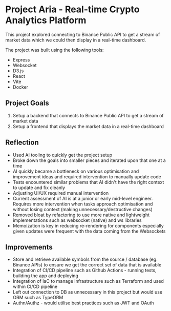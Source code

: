 # Project Aria - Real-time Crypto Analytics Platform

This project explored connecting to Binance Public API to get a stream of market data which we could then display in a real-time dashboard.

The project was built using the following tools:
- Express
- Websocket
- D3.js
- React
- Vite
- Docker

## Project Goals
1) Setup a backend that connects to Binance Public API to get a stream of market data
2) Setup a frontend that displays the market data in a real-time dashboard

## Reflection
- Used AI tooling to quickly get the project setup
- Broke down the goals into smaller pieces and iterated upon that one at a time
- AI quickly became a bottleneck on various optimisation and improvement ideas and required intervention to manually update code
- Tests encountered similar problems that AI didn't have the right context to update and fix cleanly
- Adjusting UI/UX required manual intervention
- Current assessment of AI is at a junior or early mid-level engineer. Requires more intervention when tasks approach optimisation and without losing context (making unnecessary/destructive changes)
- Removed bloat by refactoring to use more native and lightweight implementations such as websocket (native) and ws libraries
- Memoization is key in reducing re-rendering for components especially given updates were frequent with the data coming from the Websockets

## Improvements
- Store and retrieve available symbols from the source / database (eg. Binance APIs) to ensure we get the correct set of data that is available
- Integration of CI/CD pipeline such as Github Actions - running tests, building the app and deploying
- Integration of IaC to manage infrastructure such as Terraform and used within CI/CD pipeline
- Left out connection to DB as unnecessary in this project but would use ORM such as TypeORM
- Authn/Authz - would utilise best practices such as JWT and OAuth
